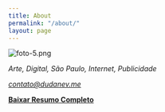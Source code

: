 ```yaml
---
title: About
permalink: "/about/"
layout: page
---
```


![foto-5.png](/uploads/foto-5.png)

*Arte, Digital, São Paulo, Internet, Publicidade*

*contato@dudanev.me*

[**Baixar Resumo Completo**](http://bit.ly/2wtlRIk)

